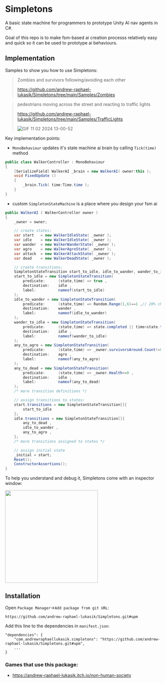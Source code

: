 # Simpletons

A basic state machine for programmers to prototype Unity AI nav agents in C#.

Goal of this repo is to make fsm-based ai creation processs relatively easy and quick so it can be used to prototype ai behaviours.

## Implementation

Samples to show you how to use Simpletons:
> Zombies and survivors following/avoiding each other
> 
> https://github.com/andrew-raphael-lukasik/Simpletons/tree/main/Samples/Zombies

> pedestrians moving across the street and reacting to traffic lights
> 
> https://github.com/andrew-raphael-lukasik/Simpletons/tree/main/Samples/TrafficLights
>
> ![GIF 11 02 2024 13-00-52](https://github.com/andrew-raphael-lukasik/Simpletons/assets/3066539/94946da3-957f-48c8-b6a7-7bc529acbfa0)

Key implementation points:

- `MonoBehaviour` updates it's state machine ai brain by calling `Tick(time)` method

```cs
public class WalkerController : MonoBehaviour
{
    [SerializeField] WalkerAI _brain = new WalkerAI( owner:this );
    void FixedUpdate ()
    {
        _brain.Tick( time:Time.time );
    }
}
```

- custom `SimpletonStateMachine` is a place where you design your fsm ai

```cs
public WalkerAI ( WalkerController owner )
{
    _owner = owner;

    // create states:
    var start   = new WalkerIdleState( _owner );
    var idle    = new WalkerIdleState( _owner );
    var wander  = new WalkerWanderState( _owner );
    var agro    = new WalkerAgroState( _owner );
    var attack  = new WalkerAttackState( _owner );
    var dead    = new WalkerDeadState( _owner );

    // create transitions:
    SimpletonStateTransition start_to_idle, idle_to_wander, wander_to_idle, any_to_agro, agro_to_idle, agro_to_attack, attack_to_agro, any_to_dead;
    start_to_idle = new SimpletonStateTransition(
        predicate:      (state,time) => true ,
        destination:    idle ,
        label:          nameof(start_to_idle)
    );
    idle_to_wander = new SimpletonStateTransition(
        predicate:      (state,time) => Random.Range(1,6)==1 ,// 20% chance
        destination:    wander ,
        label:          nameof(idle_to_wander)
    );
    wander_to_idle = new SimpletonStateTransition(
        predicate:      (state,time) => state.completed || time>state.timeExpectedEnd || _owner.navMeshAgent.remainingDistance<1f ,
        destination:    idle ,
        label:          nameof(wander_to_idle)
    );
    any_to_agro = new SimpletonStateTransition(
        predicate:      (state,time) => _owner.survivorsAround.Count!=0 ,
        destination:    agro ,
        label:          nameof(any_to_agro)
    );
    any_to_dead = new SimpletonStateTransition(
        predicate:      (state,time) => _owner.Health<=0 ,
        destination:    idle ,
        label:          nameof(any_to_dead)
    );
    /* more transition definitions */

    // assign transitions to states:
    start.transitions = new SimpletonStateTransition[]{
        start_to_idle
    };
    idle.transitions = new SimpletonStateTransition[]{
        any_to_dead ,
        idle_to_wander ,
        any_to_agro ,
    };
    /* more transitions assigned to states */

    // assign initial state
    _initial = start;
    Reset();
    ConstructorAssertions();
}
```

To help you understand and debug it, Simpletons come with an inspector window:

<p float="center">
    <img src="https://github.com/andrew-raphael-lukasik/Simpletons/assets/3066539/f2c739d3-03d7-4764-9c4c-13270aa9799c" height="300px">
</p>

## Installation
Open `Package Manager`->`Add package from git URL`:
```
https://github.com/andrew-raphael-lukasik/Simpletons.git#upm
```

Add this line to the dependencies in `manifest.json`:
```
"dependencies": {
    "com.andrewraphaellukasik.simpletons": "https://github.com/andrew-raphael-lukasik/Simpletons.git#upm",
    ...
}
```

### Games that use this package:
- https://andrew-raphael-lukasik.itch.io/non-human-society
